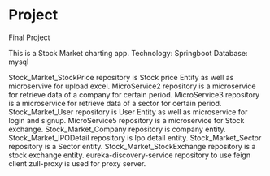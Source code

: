 # Project
Final Project

This is a Stock Market charting app. 
Technology: Springboot
Database: mysql 

Stock_Market_StockPrice repository is Stock price Entity as well as microservive for upload excel. 
MicroService2 repository is a microservice for retrieve data of a company for certain period. 
MicroService3 repository is a microservice for retrieve data of a sector for certain period. 
Stock_Market_User repository is User Entity as well as microservice for login and signup. 
MicroService5 repository is a microservice for Stock exchange. 
Stock_Market_Company repository is company entity. 
Stock_Market_IPODetail repository is Ipo detail entity. 
Stock_Market_Sector repository is a Sector entity. 
Stock_Market_StockExchange repository is a stock exchange entity. 
eureka-discovery-service repository to use feign client
zull-proxy is used for proxy server.
